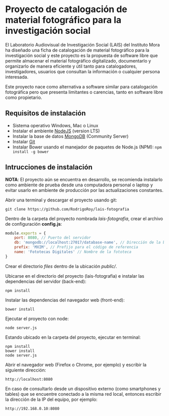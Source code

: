 # Proyecto de catalogación de material fotográfico para la investigación social

El Laboratorio Audiovisual de Investigación Social (LAIS) del Instituto Mora ha diseñado una ficha de catalogación de material fotográfico para la investigación social y este proyecto es la propuesta de software libre que permite almacenar el material fotográfico digitalizado, documentarlo y organizarlo de manera eficiente y útil tanto para catalogadores, investigadores, usuarios que consultan la información o cualquier persona interesada.

Este proyecto nace como alternativa a software similar para catalogación fotográfica pero que presenta limitantes o carencias, tanto en software libre como propietario.


## Requisitos de instalación

- Sistema operativo Windows, Mac o Linux
- Instalar el ambiente [NodeJS](https://nodejs.org) (version LTS)
- Instalar la base de datos [MongoDB](https://www.mongodb.org/) (Community Server)
- Instalar [Git](https://git-scm.com/)
- Instalar Bower usando el manejador de paquetes de Node.js (NPM):
`npm install -g bower`


## Intrucciones de instalación

**NOTA**: El proyecto aún se encuentra en desarrollo, se recomienda instalarlo como ambiente de prueba desde una computadora personal o laptop y evitar usarlo en ambiente de producción por las actualizaciones constantes.

Abrir una terminal y descargar el proyecto usando git:
```
git clone https://github.com/RodrigoRoy/lais-fotografia
```

Dentro de la carpeta del proyecto nombrada *lais-fotografia*, crear el archivo de configuración **config.js**:
```javascript
module.exports = {
	port: 8080, // Puerto del servidor
	db: 'mongodb://localhost:27017/database-name', // Dirección de la base de datos
	prefix: 'MXIM', // Prefijo para el código de referencia
	name: 'Fototecas Digitales' // Nombre de la fototeca
}
```

Crear el directorio *files* dentro de la ubicación *public/*.

Ubicarse en el directorio del proyecto (lais-fotografia) e instalar las dependencias del servidor (back-end):
```
npm install
```

Instalar las dependencias del navegador web (front-end):
```
bower install
```

Ejecutar el proyecto con node:
```
node server.js
```

Estando ubicado en la carpeta del proyecto, ejecutar en terminal:
```
npm install
bower install
node server.js
```

Abrir el navegador web (Firefox o Chrome, por ejemplo) y escribir la siguiente dirección:
```
http://localhost:8080
```

En caso de consultarlo desde un dispositivo externo (como smartphones y tables) que se encuentre conectado a la misma red local, entonces escribir la dirección de la IP del equipo, por ejemplo:
```
http://192.168.0.10:8080
```